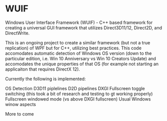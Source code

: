 # WUIF
Windows User Interface Framework (WUIF) - C++ based framework for creating a universal GUI framework that utilizes Direct3D11/12, Direct2D, and DirectWrite.

This is an ongoing project to create a similar framework (but not a true replication) of WPF but for C++, utilizing best practices. This code accomodates automatic detection of Windows OS version (down to the particular edition, i.e. Win 10 Anniversary vs Win 10 Creators Update) and accomodates the unique properties of that OS (for example not starting an applicaiton that requires DirectX 12).

Currently the following is implemented:

OS Detection
D3D11 piplelines
D2D pipelines
DXGI Fullscreen toggle switching (this took a bit of research and testing to gt working properly)
Fullscreen windowed mode (vs above DXGI fullscreen)
Usual Windows winow aspects

More to come
